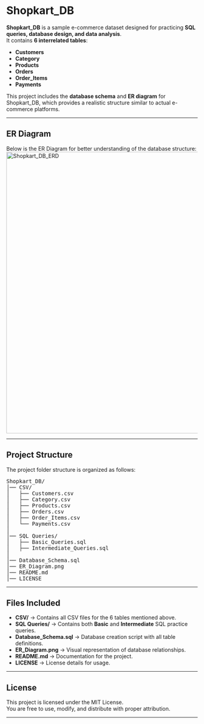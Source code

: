 # Shopkart_DB

**Shopkart_DB** is a sample e-commerce dataset designed for practicing **SQL queries, database design, and data analysis**.  
It contains **6 interrelated tables**:  
- **Customers**  
- **Category**  
- **Products**  
- **Orders**  
- **Order_Items**  
- **Payments**

This project includes the **database schema** and **ER diagram** for Shopkart_DB, which provides a realistic structure similar to actual e-commerce platforms.

---

## ER Diagram
Below is the ER Diagram for better understanding of the database structure:  
<img width="552" height="741" alt="Shopkart_DB_ERD" src="https://github.com/user-attachments/assets/62c0d22d-476f-4677-987b-d040b5a57cb7" />

---

## Project Structure  

The project folder structure is organized as follows:

<pre>
Shopkart_DB/
│── CSV/
│   ├── Customers.csv
│   ├── Category.csv
│   ├── Products.csv
│   ├── Orders.csv
│   ├── Order_Items.csv
│   └── Payments.csv
│
│── SQL Queries/
│   ├── Basic_Queries.sql
│   ├── Intermediate_Queries.sql
│
│── Database_Schema.sql
│── ER_Diagram.png
│── README.md
│── LICENSE
</pre>

---

## Files Included  

- **CSV/** → Contains all CSV files for the 6 tables mentioned above.  
- **SQL Queries/** → Contains both **Basic** and **Intermediate** SQL practice queries.  
- **Database_Schema.sql** → Database creation script with all table definitions.  
- **ER_Diagram.png** → Visual representation of database relationships.  
- **README.md** → Documentation for the project.  
- **LICENSE** → License details for usage.  

---

## License  

This project is licensed under the MIT License.  
You are free to use, modify, and distribute with proper attribution.  

---
